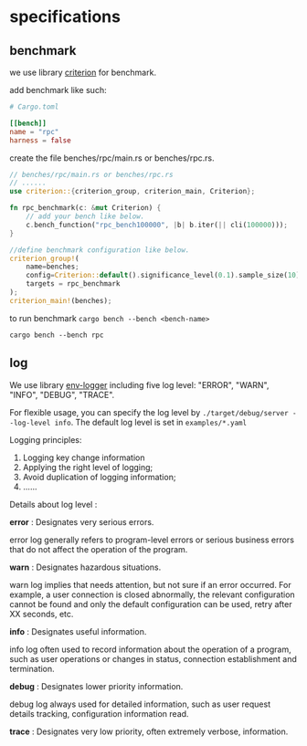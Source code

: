 # specifications

## benchmark

we use library [criterion](https://github.com/bheisler/criterion.rs) for benchmark.

add benchmark like such:

```toml
# Cargo.toml

[[bench]]
name = "rpc"
harness = false
```

create the file benches/rpc/main.rs or benches/rpc.rs.

```rust
// benches/rpc/main.rs or benches/rpc.rs
// ......
use criterion::{criterion_group, criterion_main, Criterion};

fn rpc_benchmark(c: &mut Criterion) {
    // add your bench like below.
    c.bench_function("rpc_bench100000", |b| b.iter(|| cli(100000)));
}

//define benchmark configuration like below.
criterion_group!(
    name=benches;
    config=Criterion::default().significance_level(0.1).sample_size(10);
    targets = rpc_benchmark
);
criterion_main!(benches);
```

to run benchmark
`cargo bench --bench <bench-name>`

```shell
cargo bench --bench rpc
```

## log

We use library [env-logger](https://docs.rs/env_logger/0.10.0/env_logger/) including five log level: "ERROR", "WARN", "INFO", "DEBUG", "TRACE".

For flexible usage, you can specify the log level by `./target/debug/server --log-level info`. The default log level is set in `examples/*.yaml`

Logging principles:

1. Logging key change information
2. Applying the right level of logging;
3. Avoid duplication of logging information;
4. ......

Details about log level :

**error** : Designates very serious errors.

error log generally refers to program-level errors or serious business errors that do not affect the operation of the program.

**warn** : Designates hazardous situations.

warn log implies that needs attention, but not sure if an error occurred. For example, a user connection is closed abnormally, the relevant configuration cannot be found and only the default configuration can be used, retry after XX seconds, etc.

**info** : Designates useful information.

info log often used to record information about the operation of a program, such as user operations or changes in status, connection establishment and termination.

**debug** : Designates lower priority information.

debug log always used for detailed information, such as user request details tracking, configuration information read.

**trace** : Designates very low priority, often extremely verbose, information.
